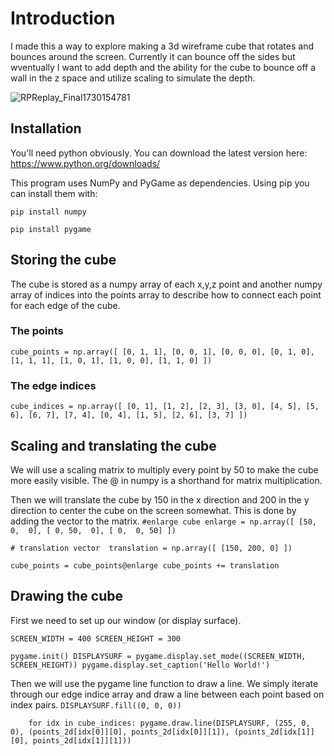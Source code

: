 # Introduction
I made this a way to explore making a 3d wireframe cube that rotates and bounces around the screen. Currently it can bounce off the sides but wventually I want to add depth and the ability for the cube to bounce off a wall in the z space and utilize scaling to simulate the depth. 

![RPReplay_Final1730154781](https://github.com/user-attachments/assets/2ca2f50e-0c0f-4605-a41c-49f64f4a418f)

## Installation 
You'll need python obviously. You can download the latest version here:
https://www.python.org/downloads/

This program uses NumPy and PyGame as dependencies. Using pip you can install them with:

`pip install numpy`

`pip install pygame`



## Storing the cube
The cube is stored as a numpy array of each x,y,z point and another numpy array of indices into the points array to describe how to connect each point for each edge of the cube. 

### The points
`cube_points = np.array([
    [0, 1, 1],
    [0, 0, 1],
    [0, 0, 0],
    [0, 1, 0],
    [1, 1, 1],
    [1, 0, 1],
    [1, 0, 0],
    [1, 1, 0]
])`

### The edge indices
`cube_indices = np.array([
    [0, 1],
    [1, 2],
    [2, 3],
    [3, 0],
    [4, 5],
    [5, 6],
    [6, 7],
    [7, 4],
    [0, 4],
    [1, 5],
    [2, 6],
    [3, 7]
])`

## Scaling and translating the cube
We will use a scaling matrix to multiply every point by 50 to make the cube more easily visible. The @ in numpy is a shorthand for matrix multiplication.

Then we will translate the cube by 150 in the x direction and 200 in the y direction to center the cube on the screen somewhat. This is done by adding the vector to the matrix.
`#enlarge cube
enlarge = np.array([
    [50,  0,  0],
    [ 0, 50,  0],
    [ 0,  0, 50]
])`

`# translation vector 
translation = np.array([
[150, 200, 0]
])`

`cube_points = cube_points@enlarge
cube_points += translation`

## Drawing the cube 
First we need to set up our window (or display surface). 

`SCREEN_WIDTH = 400
SCREEN_HEIGHT = 300`

`pygame.init()
DISPLAYSURF = pygame.display.set_mode((SCREEN_WIDTH, SCREEN_HEIGHT))
pygame.display.set_caption('Hello World!')`

Then we will use the pygame line function to draw a line. We simply iterate through our edge indice array and draw a line between each point based on index pairs. 
`DISPLAYSURF.fill((0, 0, 0))`
  
`    for idx in cube_indices:
      pygame.draw.line(DISPLAYSURF, (255, 0, 0), (points_2d[idx[0]][0], points_2d[idx[0]][1]), (points_2d[idx[1]][0], points_2d[idx[1]][1]))`
